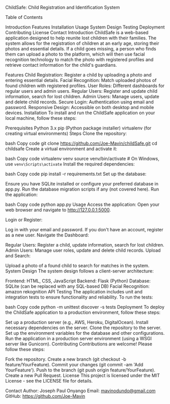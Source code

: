 ChildSafe: Child Registration and Identification System


Table of Contents


Introduction
Features
Installation
Usage
System Design
Testing
Deployment
Contributing
License
Contact
Introduction
ChildSafe is a web-based application designed to help reunite lost children with their families. The system allows for the registration of children at an early age, storing their photos and essential details. If a child goes missing, a person who finds them can upload a photo to the platform, which will then use facial recognition technology to match the photo with registered profiles and retrieve contact information for the child's guardians.

Features
Child Registration: Register a child by uploading a photo and entering essential details.
Facial Recognition: Match uploaded photos of found children with registered profiles.
User Roles: Different dashboards for regular users and admin users.
Regular Users: Register and update child information, search for lost children.
Admin Users: Manage users, update and delete child records.
Secure Login: Authentication using email and password.
Responsive Design: Accessible on both desktop and mobile devices.
Installation
To install and run the ChildSafe application on your local machine, follow these steps:

Prerequisites
Python 3.x
pip (Python package installer)
virtualenv (for creating virtual environments)
Steps
Clone the repository:

bash
Copy code
git clone https://github.com/Joe-Mavin/childSafe.git
cd childsafe
Create a virtual environment and activate it:

bash
Copy code
virtualenv venv
source venv/bin/activate   # On Windows, use `venv\Scripts\activate`
Install the required dependencies:

bash
Copy code
pip install -r requirements.txt
Set up the database:

Ensure you have SQLite installed or configure your preferred database in app.py.
Run the database migration scripts if any (not covered here).
Run the application:

bash
Copy code
python app.py
Usage
Access the application:
Open your web browser and navigate to http://127.0.0.1:5000.

Login or Register:

Log in with your email and password.
If you don't have an account, register as a new user.
Navigate the Dashboard:

Regular Users: Register a child, update information, search for lost children.
Admin Users: Manage user roles, update and delete child records.
Upload and Search:

Upload a photo of a found child to search for matches in the system.
System Design
The system design follows a client-server architecture:

Frontend: HTML, CSS, JavaScript
Backend: Flask (Python)
Database: SQLite (can be replaced with any SQL-based DB)
Facial Recognition: amazon rekognition API
Testing
The application includes unit and integration tests to ensure functionality and reliability. To run the tests:

bash
Copy code
python -m unittest discover -s tests
Deployment
To deploy the ChildSafe application to a production environment, follow these steps:

Set up a production server (e.g., AWS, Heroku, DigitalOcean).
Install necessary dependencies on the server.
Clone the repository to the server.
Set up the environment variables for the database and other configurations.
Run the application in a production server environment (using a WSGI server like Gunicorn).
Contributing
Contributions are welcome! Please follow these steps:

Fork the repository.
Create a new branch (git checkout -b feature/YourFeature).
Commit your changes (git commit -am 'Add YourFeature').
Push to the branch (git push origin feature/YourFeature).
Create a new Pull Request.
License
This project is licensed under the MIT License - see the LICENSE file for details.

Contact
Author: Joseph Paul Onyango
Email: mavinodundo@gmail.com
GitHub: https://github.com/Joe-Mavin
